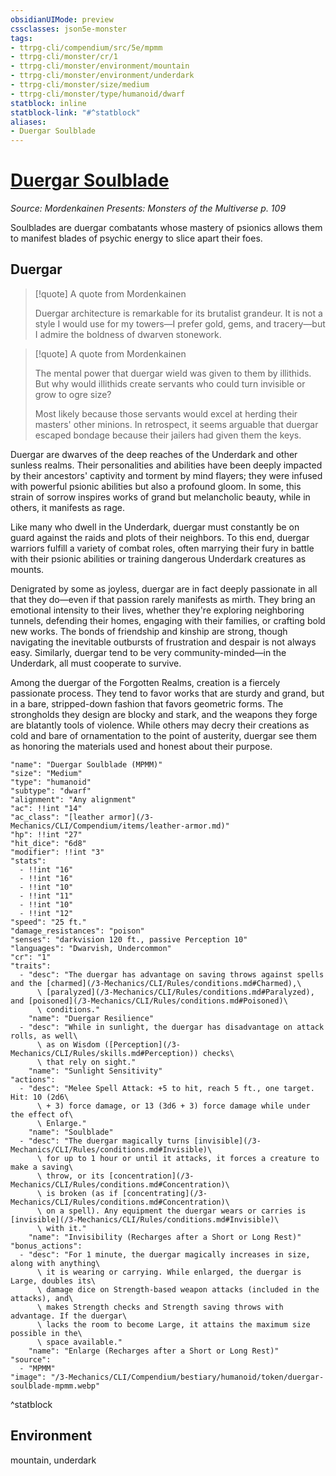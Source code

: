 ```yaml
---
obsidianUIMode: preview
cssclasses: json5e-monster
tags:
- ttrpg-cli/compendium/src/5e/mpmm
- ttrpg-cli/monster/cr/1
- ttrpg-cli/monster/environment/mountain
- ttrpg-cli/monster/environment/underdark
- ttrpg-cli/monster/size/medium
- ttrpg-cli/monster/type/humanoid/dwarf
statblock: inline
statblock-link: "#^statblock"
aliases:
- Duergar Soulblade
---
```

# [Duergar Soulblade](3-Mechanics\CLI\Compendium\bestiary\humanoid/duergar-soulblade-mpmm.md)
*Source: Mordenkainen Presents: Monsters of the Multiverse p. 109*  

Soulblades are duergar combatants whose mastery of psionics allows them to manifest blades of psychic energy to slice apart their foes.

## Duergar

> [!quote] A quote from Mordenkainen  
> 
> Duergar architecture is remarkable for its brutalist grandeur. It is not a style I would use for my towers—I prefer gold, gems, and tracery—but I admire the boldness of dwarven stonework.

> [!quote] A quote from Mordenkainen  
> 
> The mental power that duergar wield was given to them by illithids. But why would illithids create servants who could turn invisible or grow to ogre size?
> 
> Most likely because those servants would excel at herding their masters' other minions. In retrospect, it seems arguable that duergar escaped bondage because their jailers had given them the keys.

Duergar are dwarves of the deep reaches of the Underdark and other sunless realms. Their personalities and abilities have been deeply impacted by their ancestors' captivity and torment by mind flayers; they were infused with powerful psionic abilities but also a profound gloom. In some, this strain of sorrow inspires works of grand but melancholic beauty, while in others, it manifests as rage.

Like many who dwell in the Underdark, duergar must constantly be on guard against the raids and plots of their neighbors. To this end, duergar warriors fulfill a variety of combat roles, often marrying their fury in battle with their psionic abilities or training dangerous Underdark creatures as mounts.

Denigrated by some as joyless, duergar are in fact deeply passionate in all that they do—even if that passion rarely manifests as mirth. They bring an emotional intensity to their lives, whether they're exploring neighboring tunnels, defending their homes, engaging with their families, or crafting bold new works. The bonds of friendship and kinship are strong, though navigating the inevitable outbursts of frustration and despair is not always easy. Similarly, duergar tend to be very community-minded—in the Underdark, all must cooperate to survive.

Among the duergar of the Forgotten Realms, creation is a fiercely passionate process. They tend to favor works that are sturdy and grand, but in a bare, stripped-down fashion that favors geometric forms. The strongholds they design are blocky and stark, and the weapons they forge are blatantly tools of violence. While others may decry their creations as cold and bare of ornamentation to the point of austerity, duergar see them as honoring the materials used and honest about their purpose.

```statblock
"name": "Duergar Soulblade (MPMM)"
"size": "Medium"
"type": "humanoid"
"subtype": "dwarf"
"alignment": "Any alignment"
"ac": !!int "14"
"ac_class": "[leather armor](/3-Mechanics/CLI/Compendium/items/leather-armor.md)"
"hp": !!int "27"
"hit_dice": "6d8"
"modifier": !!int "3"
"stats":
  - !!int "16"
  - !!int "16"
  - !!int "10"
  - !!int "11"
  - !!int "10"
  - !!int "12"
"speed": "25 ft."
"damage_resistances": "poison"
"senses": "darkvision 120 ft., passive Perception 10"
"languages": "Dwarvish, Undercommon"
"cr": "1"
"traits":
  - "desc": "The duergar has advantage on saving throws against spells and the [charmed](/3-Mechanics/CLI/Rules/conditions.md#Charmed),\
      \ [paralyzed](/3-Mechanics/CLI/Rules/conditions.md#Paralyzed), and [poisoned](/3-Mechanics/CLI/Rules/conditions.md#Poisoned)\
      \ conditions."
    "name": "Duergar Resilience"
  - "desc": "While in sunlight, the duergar has disadvantage on attack rolls, as well\
      \ as on Wisdom ([Perception](/3-Mechanics/CLI/Rules/skills.md#Perception)) checks\
      \ that rely on sight."
    "name": "Sunlight Sensitivity"
"actions":
  - "desc": "Melee Spell Attack: +5 to hit, reach 5 ft., one target. Hit: 10 (2d6\
      \ + 3) force damage, or 13 (3d6 + 3) force damage while under the effect of\
      \ Enlarge."
    "name": "Soulblade"
  - "desc": "The duergar magically turns [invisible](/3-Mechanics/CLI/Rules/conditions.md#Invisible)\
      \ for up to 1 hour or until it attacks, it forces a creature to make a saving\
      \ throw, or its [concentration](/3-Mechanics/CLI/Rules/conditions.md#Concentration)\
      \ is broken (as if [concentrating](/3-Mechanics/CLI/Rules/conditions.md#Concentration)\
      \ on a spell). Any equipment the duergar wears or carries is [invisible](/3-Mechanics/CLI/Rules/conditions.md#Invisible)\
      \ with it."
    "name": "Invisibility (Recharges after a Short or Long Rest)"
"bonus_actions":
  - "desc": "For 1 minute, the duergar magically increases in size, along with anything\
      \ it is wearing or carrying. While enlarged, the duergar is Large, doubles its\
      \ damage dice on Strength-based weapon attacks (included in the attacks), and\
      \ makes Strength checks and Strength saving throws with advantage. If the duergar\
      \ lacks the room to become Large, it attains the maximum size possible in the\
      \ space available."
    "name": "Enlarge (Recharges after a Short or Long Rest)"
"source":
  - "MPMM"
"image": "/3-Mechanics/CLI/Compendium/bestiary/humanoid/token/duergar-soulblade-mpmm.webp"
```
^statblock

## Environment

mountain, underdark